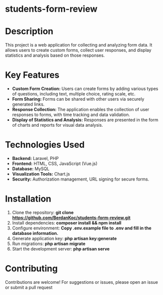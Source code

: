 # students-form-review

# Description
This project is a web application for collecting and analyzing form data. It allows users to create custom forms, collect user responses, and display statistics and analysis based on those responses.

# Key Features
- **Custom Form Creation:** Users can create forms by adding various types of questions, including text, multiple choice, rating scale, etc.
- **Form Sharing:** Forms can be shared with other users via securely generated links.
- **Response Collection:** The application enables the collection of user responses to forms, with time tracking and data validation.
- **Display of Statistics and Analysis:** Responses are presented in the form of charts and reports for visual data analysis.

# Technologies Used
- **Backend:** Laravel, PHP
- **Frontend:** HTML, CSS, JavaScript (Vue.js)
- **Database:** MySQL
- **Visualization Tools:** Chart.js
- **Security:** Authorization management, URL signing for secure forms.

# Installation
1. Clone the repository: **git clone https://github.com/BerdanKoc/students-form-review.git**
2. Install dependencies: **composer install && npm install**
3. Configure environment: **Copy .env.example file to .env and fill in the database information.**
4. Generate application key: **php artisan key:generate**
5. Run migrations: **php artisan migrate**
6. Start the development server: **php artisan serve**

# Contributing
Contributions are welcome! For suggestions or issues, please open an issue or submit a pull request